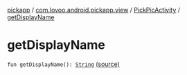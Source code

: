 [pickapp](../../index.md) / [com.lovoo.android.pickapp.view](../index.md) / [PickPicActivity](index.md) / [getDisplayName](./get-display-name.md)

# getDisplayName

`fun getDisplayName(): `[`String`](https://kotlinlang.org/api/latest/jvm/stdlib/kotlin/-string/index.html) [(source)](https://github.com/lovoo/android-pickpic/blob/master/pickapp/pickapp/src/main/kotlin/com/lovoo/android/pickapp/view/PickPicActivity.kt#L201)